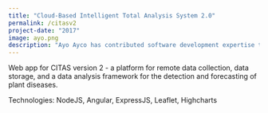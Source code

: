 ```yaml
---
title: "Cloud-Based Intelligent Total Analysis System 2.0"
permalink: /citasv2
project-date: "2017"
image: ayo.png
description: "Ayo Ayco has contributed software development expertise to UPLB, DOST, Infor, and various government-funded projects such as University of the Philippines’ National Operational Assessment of Hazards and Ateneo’s Cloud-Based Intelligent Total Analysis System."
---
```

Web app for CITAS version 2 - a platform for remote data collection, data storage, and a data analysis framework for the detection and forecasting of plant diseases.

Technologies: NodeJS, Angular, ExpressJS, Leaflet, Highcharts
